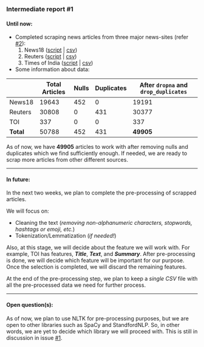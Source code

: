 ### Intermediate report #1

#### Until now:
- Completed scraping news articles from three major news-sites (refer [#2](https://github.com/harshildarji/TMP-SS-2020/pull/2)):
  1. News18 ([script](https://github.com/harshildarji/TMP-SS-2020/blob/master/code/scrapping/news18.py) | [csv](https://github.com/harshildarji/TMP-SS-2020/blob/master/code/scrapping/data/news18.csv))
  2. Reuters ([script](https://github.com/harshildarji/TMP-SS-2020/blob/master/code/scrapping/reuters_us_politics.py) | [csv](https://github.com/harshildarji/TMP-SS-2020/blob/master/code/scrapping/data/reuters_us_politics.csv))
  3. Times of India ([script](https://github.com/harshildarji/TMP-SS-2020/blob/master/code/scrapping/toi.py) | [csv](https://github.com/harshildarji/TMP-SS-2020/blob/master/code/scrapping/data/toi.csv))
- Some information about data:

|   |Total Articles|Nulls|Duplicates|After `dropna` and `drop_duplicates`|
|---|---|---|---|---|
|News18|19643|452|0|19191|
|Reuters|30808|0|431|30377|
|TOI|337|0|0|337|
|**Total**|50788|452|431|**49905**|

As of now, we have **49905** articles to work with after removing nulls and duplicates which we find sufficiently enough. If needed, we are ready to scrap more articles from other different sources.

---
#### In future:
In the next two weeks, we plan to complete the pre-processing of scrapped articles.

We will focus on:
- Cleaning the text (*removing non-alphanumeric characters, stopwords, hashtags or emoji, etc.*)
- Tokenization/Lemmatization (*if needed!*)

Also, at this stage, we will decide about the feature we will work with. For example, TOI has features, ***Title***, ***Text***, and ***Summary***. After pre-processing is done, we will decide which feature will be important for our purpose. Once the selection is completed, we will discard the remaining features.

At the end of the pre-processing step, we plan to keep a *single CSV* file with all the pre-processed data we need for further process.

---
#### Open question(s):
As of now, we plan to use NLTK for pre-processing purposes, but we are open to other libraries such as SpaCy and StandfordNLP.  So, in other words, we are yet to decide which library we will proceed with. This is still in discussion in issue [#1](https://github.com/harshildarji/TMP-SS-2020/issues/1).



